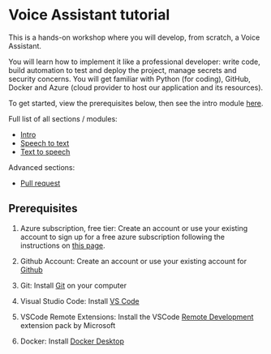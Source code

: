 # Voice Assistant tutorial

This is a hands-on workshop where you will develop, from scratch, a Voice Assistant.

You will learn how to implement it like a professional developer: write code, build automation to test and deploy the project, manage secrets and security concerns. You will get familiar with Python (for coding), GitHub, Docker and Azure (cloud provider to host our application and its resources).

To get started, view the prerequisites below, then see the intro module [here](modules/00_intro/README.md).

Full list of all sections / modules:

- [Intro](modules/00_intro/README.md)
- [Speech to text](modules/01_speech_to_text/README.md)
- [Text to speech](modules/02_text_to_speech/README.md)

Advanced sections:

- [Pull request](modules/10_pull_request_pipeline/README.md)
  
## Prerequisites

1. Azure subscription, free tier: Create an account or use your existing account to sign up for a free azure subscription following the instructions on [this page](https://azure.microsoft.com/free/).

2. Github Account: Create an account or use your existing account for [Github](https://github.com)

3. Git: Install [Git](https://github.com/git-guides/install-git) on your computer

4. Visual Studio Code: Install [VS Code](https://code.visualstudio.com/)

5. VSCode Remote Extensions: Install the VSCode [Remote Development](https://marketplace.visualstudio.com/items?itemName=ms-vscode-remote.vscode-remote-extensionpack) extension pack by Microsoft

6. Docker: Install [Docker Desktop](https://www.docker.com/)
